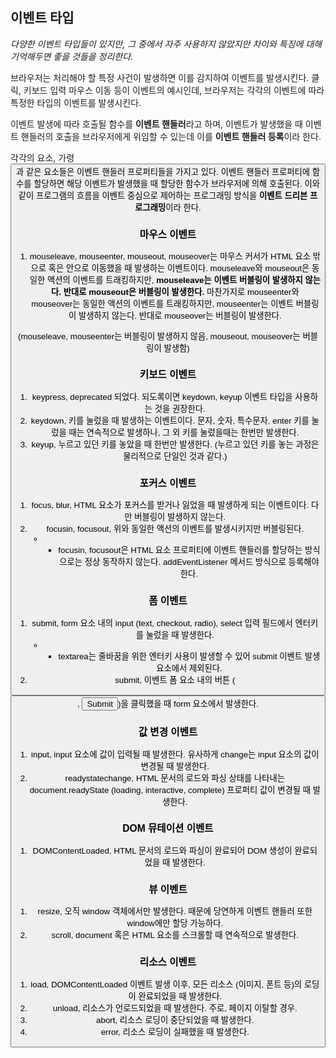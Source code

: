 ## 이벤트 타입

_다양한 이벤트 타입들이 있지만, 그 중에서 자주 사용하지 않았지만 차이와 특징에 대해 기억해두면 좋을 것들을 정리한다._

브라우저는 처리해야 할 특정 사건이 발생하면 이를 감지하여 이벤트를 발생시킨다. 클릭, 키보드 입력 마우스 이동 등이 이벤트의 예시인데, 브라우저는 각각의 이벤트에 
따라 특정한 타입의 이벤트를 발생시킨다.

이벤트 발생에 따라 호출될 함수를 **이벤트 핸들러**라고 하며, 이벤트가 발생했을 때 이벤트 핸들러의 호출을 브라우저에게 위임할 수 있는데 이를 **이벤트 핸들러 등록**이라 한다.

각각의 요소, 가령 <button>과 같은 요소들은 이벤트 핸들러 프로퍼티들을 가지고 있다. 이벤트 핸들러 프로퍼티에 함수를 할당하면 해당 이벤트가 발생했을 때 할당한 
함수가 브라우저에 의해 호출된다. 이와 같이 프로그램의 흐름을 이벤트 중심으로 제어하는 프로그래밍 방식을 **이벤트 드리븐 프로그래밍**이라 한다.

### 마우스 이벤트

1. mouseleave, mouseenter, mouseout, mouseover는 마우스 커서가 HTML 요소 밖으로 혹은 안으로 이동했을 때 발생하는 이벤트이다. mouseleave와
mouseout은 동일한 액션의 이벤트를 트래킹하지만, **mouseleave는 이벤트 버블링이 발생하지 않는다. 반대로 mouseout은 버블링이 발생한다.** 마찬가지로
mouseenter와 mouseover는 동일한 액션의 이벤트를 트래킹하지만, mouseenter는 이벤트 버블링이 발생하지 않는다. 반대로 mouseover는 버블링이 발생한다.

(mouseleave, mouseenter는 버블링이 발생하지 않음, mouseout, mouseover는 버블링이 발생함)

### 키보드 이벤트

1. keypress, deprecated 되었다. 되도록이면 keydown, keyup 이벤트 타입을 사용하는 것을 권장한다.
2. keydown, 키를 눌렀을 때 발생하는 이벤트이다. 문자, 숫자, 특수문자, enter 키를 눌렀을 때는 연속적으로 발생하나, 그 외 키를 눌렀을때는 한번만 발생한다.
3. keyup, 누르고 있던 키를 놓았을 때 한번만 발생한다. (누르고 있던 키를 놓는 과정은 물리적으로 단일인 것과 같다.)

### 포커스 이벤트

1. focus, blur, HTML 요소가 포커스를 받거나 잃었을 때 발생하게 되는 이벤트이다. 다만 버블링이 발생하지 않는다. 
2. focusin, focusout, 위와 동일한 액션의 이벤트를 발생시키지만 버블링된다. 
   - * focusin, focusout은 HTML 요소 프로퍼티에 이벤트 핸들러를 할당하는 방식으로는 정상 동작하지 않는다. addEventListener 메서드 방식으로 등록해야 한다.

### 폼 이벤트

1. submit, form 요소 내의 input (text, checkout, radio), select 입력 필드에서 엔터키를 눌렀을 때 발생한다.
   - * textarea는 줄바꿈을 위한 엔터키 사용이 발생할 수 있어 submit 이벤트 발생 요소에서 제외된다.
2. submit, 이벤트 폼 요소 내의 버튼 (<button>, <input type='submit'>)을 클릭했을 때 form 요소에서 발생한다.

### 값 변경 이벤트

1. input, input 요소에 값이 입력될 때 발생한다. 유사하게 change는 input 요소의 값이 변경될 때 발생한다.
2. readystatechange, HTML 문서의 로드와 파싱 상태를 나타내는 document.readyState (loading, interactive, complete) 프로퍼티 값이 변경될 때 발생한다.

### DOM 뮤테이션 이벤트

1. DOMContentLoaded, HTML 문서의 로드와 파싱이 완료되어 DOM 생성이 완료되었을 때 발생한다.

### 뷰 이벤트

1. resize, 오직 window 객체에서만 발생한다. 때문에 당연하게 이벤트 핸들러 또한 window에만 할당 가능하다.
2. scroll, document 혹은 HTML 요소를 스크롤할 때 연속적으로 발생한다.

### 리소스 이벤트

1. load, DOMContentLoaded 이벤트 발생 이후, 모든 리소스 (이미지, 폰트 등)의 로딩이 완료되었을 때 발생한다.
2. unload, 리소스가 언로드되었을 때 발생한다. 주로, 페이지 이탈할 경우.
3. abort, 리소스 로딩이 중단되었을 때 발생한다.
4. error, 리소스 로딩이 실패했을 때 발생한다.







